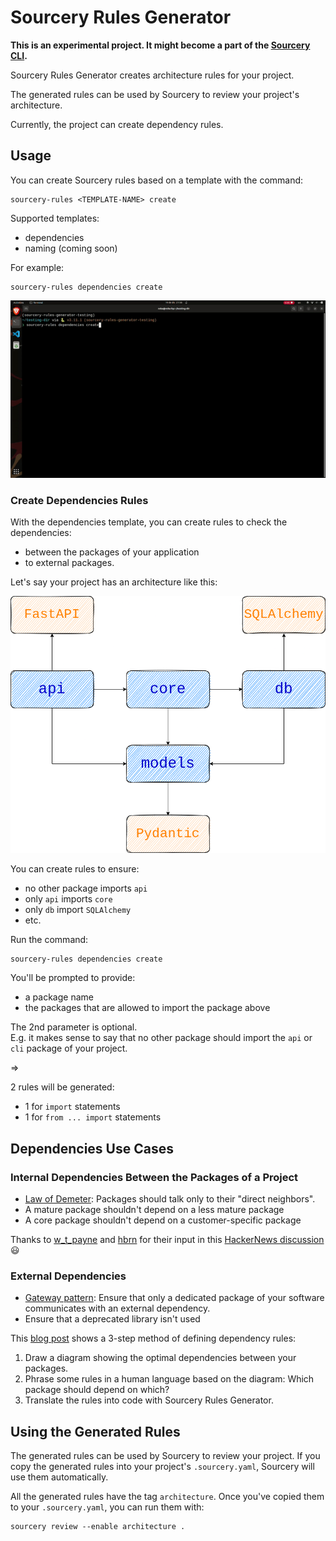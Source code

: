 # Sourcery Rules Generator 

**This is an experimental project. It might become a part of the [Sourcery CLI](https://docs.sourcery.ai/Overview/Products/Command-Line/).**

Sourcery Rules Generator creates architecture rules for your project.

The generated rules can be used by Sourcery to review your project's architecture.

Currently, the project can create dependency rules.

## Usage

You can create Sourcery rules based on a template with the command:

```
sourcery-rules <TEMPLATE-NAME> create
```

Supported templates:

* dependencies
* naming (coming soon)

For example:

```
sourcery-rules dependencies create
```

![gif sourcery-rules dependencies create](https://raw.githubusercontent.com/sourcery-ai/sourcery-rules-generator/main/sourcery-rules_dependencies_create.gif)

### Create Dependencies Rules

With the dependencies template, you can create rules to check the dependencies:

* between the packages of your application
* to external packages.

Let's say your project has an architecture like this:

![dependencies overview](https://raw.githubusercontent.com/sourcery-ai/sourcery-rules-generator/main/dependencies.png)

You can create rules to ensure:

* no other package imports `api`
* only `api` imports `core`
* only `db` import `SQLAlchemy`
* etc.

Run the command:

```
sourcery-rules dependencies create
```

You'll be prompted to provide:

* a package name
* the packages that are allowed to import the package above

The 2nd parameter is optional.  
E.g. it makes sense to say that no other package should import the `api` or `cli` package of your project.

=>

2 rules will be generated:

* 1 for `import` statements
* 1 for `from ... import` statements

## Dependencies Use Cases

### Internal Dependencies Between the Packages of a Project

* [Law of Demeter](https://en.wikipedia.org/wiki/Law_of_Demeter): Packages should talk only to their "direct neighbors".
* A mature package shouldn't depend on a less mature package
* A core package shouldn't depend on a customer-specific package

Thanks to [w_t_payne](https://news.ycombinator.com/user?id=w_t_payne) and [hbrn](https://news.ycombinator.com/user?id=hbrn) for their input in this [HackerNews discussion](https://news.ycombinator.com/item?id=33999191#34001608) 😃

### External Dependencies

* [Gateway pattern](https://martinfowler.com/articles/gateway-pattern.html): Ensure that only a dedicated package of your software communicates with an external dependency.
* Ensure that a deprecated library isn't used

This [blog post](https://sourcery.ai/blog/dependency-rules/) shows a 3-step method of defining dependency rules:

1. Draw a diagram showing the optimal dependencies between your packages.
2. Phrase some rules in a human language based on the diagram: Which package should depend on which?
3. Translate the rules into code with Sourcery Rules Generator.

## Using the Generated Rules

The generated rules can be used by Sourcery to review your project.
If you copy the generated rules into your project's `.sourcery.yaml`, Sourcery will use them automatically.

All the generated rules have the tag `architecture`. Once you've copied them to your `.sourcery.yaml`, you can run them with:

```
sourcery review --enable architecture .
```
